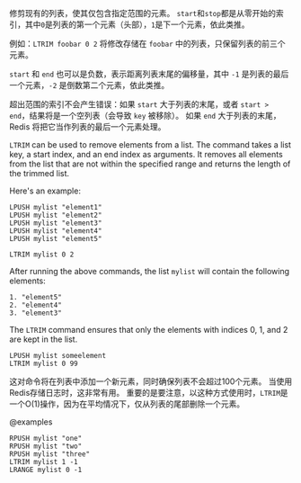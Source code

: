 修剪现有的列表，使其仅包含指定范围的元素。
`start`和`stop`都是从零开始的索引，其中`0`是列表的第一个元素（头部），`1`是下一个元素，依此类推。

例如：`LTRIM foobar 0 2` 将修改存储在 `foobar` 中的列表，只保留列表的前三个元素。

`start` 和 `end` 也可以是负数，表示距离列表末尾的偏移量，其中 `-1` 是列表的最后一个元素，`-2` 是倒数第二个元素，依此类推。

超出范围的索引不会产生错误：如果 `start` 大于列表的末尾，或者 `start > end`，结果将是一个空列表（会导致 `key` 被移除）。
如果 `end` 大于列表的末尾，Redis 将把它当作列表的最后一个元素处理。

`LTRIM` can be used to remove elements from a list. The command takes a list key, a start index, and an end index as arguments. It removes all elements from the list that are not within the specified range and returns the length of the trimmed list.

Here's an example:

```
LPUSH mylist "element1"
LPUSH mylist "element2"
LPUSH mylist "element3"
LPUSH mylist "element4"
LPUSH mylist "element5"

LTRIM mylist 0 2
```

After running the above commands, the list `mylist` will contain the following elements:

```
1. "element5"
2. "element4"
3. "element3"
```

The `LTRIM` command ensures that only the elements with indices 0, 1, and 2 are kept in the list.

```
LPUSH mylist someelement
LTRIM mylist 0 99
```

这对命令将在列表中添加一个新元素，同时确保列表不会超过100个元素。
当使用Redis存储日志时，这非常有用。
重要的是要注意，以这种方式使用时，`LTRIM`是一个O(1)操作，因为在平均情况下，仅从列表的尾部删除一个元素。

@examples

```cli
RPUSH mylist "one"
RPUSH mylist "two"
RPUSH mylist "three"
LTRIM mylist 1 -1
LRANGE mylist 0 -1
```
